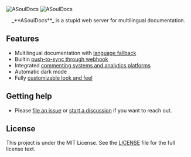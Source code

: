 ![ASoulDocs](https://user-images.githubusercontent.com/2946214/159929056-183eb412-1317-4b14-9e24-c3265d599aed.png#gh-light-mode-only)
![ASoulDocs](https://user-images.githubusercontent.com/2946214/159929046-6f1eb4c1-53b5-40d5-b5a2-e7d805566e73.png#gh-dark-mode-only)

<div align="center">
  _**ASoulDocs**_ is a stupid web server for multilingual documentation.
</div>

## Features

- Multilingual documentation with [language fallback](https://asouldocs.dev/docs/howto/set-up-documentation#Localization%20configuration)
- Builtin [push-to-sync through webhook](https://asouldocs.dev/docs/howto/sync-through-webhook)
- Integrated [commenting systems and analytics platforms](https://asouldocs.dev/docs/howto/use-extensions)
- Automatic dark mode
- Fully [customizable look and feel](https://asouldocs.dev/docs/howto/customize-templates)

## Getting help

- Please [file an issue](https://github.com/asoul-sig/asouldocs/issues) or [start a discussion](https://github.com/asoul-sig/asouldocs/discussions) if you want to reach out.

## License

This project is under the MIT License. See the [LICENSE](LICENSE) file for the full license text.

